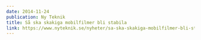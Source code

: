```yaml
---
date: 2014-11-24
publication: Ny Teknik
title: Så ska skakiga mobilfilmer bli stabila
link: https://www.nyteknik.se/nyheter/sa-ska-skakiga-mobilfilmer-bli-stabila-6396731
---
```

